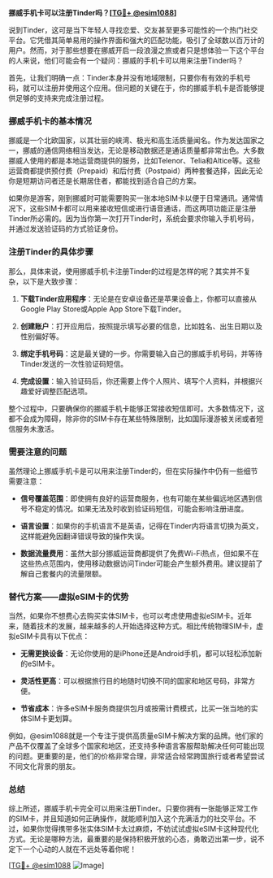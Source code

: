 **挪威手机卡可以注册Tinder吗？[[TG💪+ @esim1088](https://t.me/s/esim1088)]**

说到Tinder，这可是当下年轻人寻找恋爱、交友甚至更多可能性的一个热门社交平台。它凭借其简单易用的操作界面和强大的匹配功能，吸引了全球数以百万计的用户。然而，对于那些想要在挪威开启一段浪漫之旅或者只是想体验一下这个平台的人来说，他们可能会有一个疑问：挪威的手机卡可以用来注册Tinder吗？

首先，让我们明确一点：Tinder本身并没有地域限制，只要你有有效的手机号码，就可以注册并使用这个应用。但问题的关键在于，你的挪威手机卡是否能够提供足够的支持来完成注册过程。

### 挪威手机卡的基本情况

挪威是一个北欧国家，以其壮丽的峡湾、极光和高生活质量闻名。作为发达国家之一，挪威的通信网络相当发达，无论是移动数据还是通话质量都非常出色。大多数挪威人使用的都是本地运营商提供的服务，比如Telenor、Telia和Altice等。这些运营商都提供预付费（Prepaid）和后付费（Postpaid）两种套餐选择，因此无论你是短期访问者还是长期居住者，都能找到适合自己的方案。

如果你是游客，刚到挪威时可能需要购买一张本地SIM卡以便于日常通讯。通常情况下，这些SIM卡都可以用来接收短信或进行语音通话，而这两项功能正是注册Tinder所必需的。因为当你第一次打开Tinder时，系统会要求你输入手机号码，并通过发送验证码的方式验证身份。

### 注册Tinder的具体步骤

那么，具体来说，使用挪威手机卡注册Tinder的过程是怎样的呢？其实并不复杂，以下是大致步骤：

1. **下载Tinder应用程序**：无论是在安卓设备还是苹果设备上，你都可以直接从Google Play Store或Apple App Store下载Tinder。
   
2. **创建账户**：打开应用后，按照提示填写必要的信息，比如姓名、出生日期以及性别偏好等。

3. **绑定手机号码**：这是最关键的一步。你需要输入自己的挪威手机号码，并等待Tinder发送的一次性验证码短信。

4. **完成设置**：输入验证码后，你还需要上传个人照片、填写个人资料，并根据兴趣爱好调整匹配选项。

整个过程中，只要确保你的挪威手机卡能够正常接收短信即可。大多数情况下，这都不会成为障碍，除非你的SIM卡存在某些特殊限制，比如国际漫游被关闭或者短信服务未激活。

### 需要注意的问题

虽然理论上挪威手机卡是可以用来注册Tinder的，但在实际操作中仍有一些细节需要注意：

- **信号覆盖范围**：即使拥有良好的运营商服务，也有可能在某些偏远地区遇到信号不稳定的情况。如果无法及时收到验证码短信，可能会影响注册进度。
  
- **语言设置**：如果你的手机语言不是英语，记得在Tinder内将语言切换为英文，这样能避免因翻译错误导致的操作失误。

- **数据流量费用**：虽然大部分挪威运营商都提供了免费Wi-Fi热点，但如果不在这些热点范围内，使用移动数据访问Tinder可能会产生额外费用。建议提前了解自己套餐内的流量限额。

### 替代方案——虚拟eSIM卡的优势

当然，如果你不想费心去购买实体SIM卡，也可以考虑使用虚拟eSIM卡。近年来，随着技术的发展，越来越多的人开始选择这种方式。相比传统物理SIM卡，虚拟eSIM卡具有以下优点：

- **无需更换设备**：无论你使用的是iPhone还是Android手机，都可以轻松添加新的eSIM卡。
  
- **灵活性更高**：可以根据旅行目的地随时切换不同的国家和地区号码，非常方便。

- **节省成本**：许多eSIM卡服务商提供包月或按需计费模式，比买一张当地的实体SIM卡更划算。

例如，@esim1088就是一个专注于提供高质量eSIM卡解决方案的品牌。他们家的产品不仅覆盖了全球多个国家和地区，还支持多种语言客服帮助解决任何可能出现的问题。更重要的是，他们的价格非常合理，非常适合经常跨国旅行或者希望尝试不同文化背景的朋友。

### 总结

综上所述，挪威手机卡完全可以用来注册Tinder。只要你拥有一张能够正常工作的SIM卡，并且知道如何正确操作，就能顺利加入这个充满活力的社交平台。不过，如果你觉得携带多张实体SIM卡太过麻烦，不妨试试虚拟eSIM卡这种现代化方式。无论是哪种方法，最重要的是保持积极开放的心态，勇敢迈出第一步，说不定下一个心动的人就在不远处等着你呢！

[[TG💪+ @esim1088](https://t.me/s/esim1088) ![Image](https://i.postimg.cc/4NQfJmqS/Snipaste-2025-05-13-00-14-12.png)]